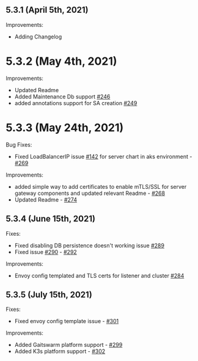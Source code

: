 ## 5.3.1 (April 5th, 2021)

Improvements:
* Adding Changelog

# 5.3.2 (May 4th, 2021)

Improvements:
* Updated Readme
* Added Maintenance Db support [#246](https://github.com/aquasecurity/aqua-helm/pull/246)
* added annotations support for SA creation  [#249](https://github.com/aquasecurity/aqua-helm/pull/249)

# 5.3.3 (May 24th, 2021)

Bug Fixes:
* Fixed LoadBalancerIP issue [#142](https://github.com/aquasecurity/aqua-helm/issues/142) for server chart in aks environment - [#269](https://github.com/aquasecurity/aqua-helm/pull/269)

Improvements:
* added simple way to add certificates to enable mTLS/SSL for server gateway components and updated relevant Readme - [#268](https://github.com/aquasecurity/aqua-helm/pull/268)
* Updated Readme - [#274](https://github.com/aquasecurity/aqua-helm/pull/272)

## 5.3.4 (June 15th, 2021)

Fixes:
* Fixed disabling DB persistence doesn't working issue [#289](https://github.com/aquasecurity/aqua-helm/pull/289)
* Fixed issue [#290](https://github.com/aquasecurity/aqua-helm/issues/290) - [#292](https://github.com/aquasecurity/aqua-helm/pull/292)

Improvements:
* Envoy config templated and TLS certs for listener and cluster [#284](https://github.com/aquasecurity/aqua-helm/pull/284)

## 5.3.5 (July 15th, 2021)

Fixes:
* Fixed envoy config template issue - [#301](https://github.com/aquasecurity/aqua-helm/pull/301)

Improvements:
* Added Gaitswarm platform support - [#299](https://github.com/aquasecurity/aqua-helm/pull/299)
* Added K3s platform support - [#302](https://github.com/aquasecurity/aqua-helm/pull/302)
